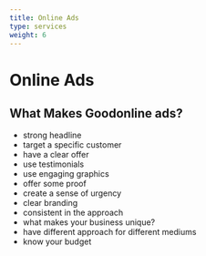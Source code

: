 ```yaml
---
title: Online Ads
type: services
weight: 6
---
```


# Online Ads

## What Makes Goodonline ads?

- strong headline
- target a specific customer
- have a clear offer
- use testimonials
- use engaging graphics
- offer some proof
- create a sense of urgency
- clear branding
- consistent in the approach
- what makes your business unique?
- have different approach for different mediums
- know your budget
